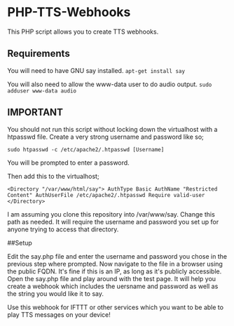 # PHP-TTS-Webhooks
This PHP script allows you to create TTS webhooks.
  
## Requirements
You will need to have GNU say installed. 
`apt-get install say`

You will also need to allow the www-data user to do audio output.
`sudo adduser www-data audio`

## IMPORTANT
You should not run this script without locking down the virtualhost with a htpasswd file. Create a very strong username and password like so;
  
`sudo htpasswd -c /etc/apache2/.htpasswd [Username]`
  
You will be prompted to enter a password.
  
Then add this to the virtualhost;
  
`<Directory "/var/www/html/say">
  AuthType Basic
  AuthName "Restricted Content"
  AuthUserFile /etc/apache2/.htpasswd
  Require valid-user
</Directory>`
  
I am assuming you clone this repository into /var/www/say. Change this path as needed. It will require the username and password you set up for anyone trying to access that directory.
  
##Setup
  
Edit the say.php file and enter the username and password you chose in the previous step where prompted. Now navigate to the file in a browser using the public FQDN. It's fine if this is an IP, as long as it's publicly accessible. Open the say.php file and play around with the test page. It will help you create a webhook which includes the uersname and password as well as the string you would like it to say. 
  
Use this webhook for IFTTT or other services which you want to be able to play TTS messages on your device!
